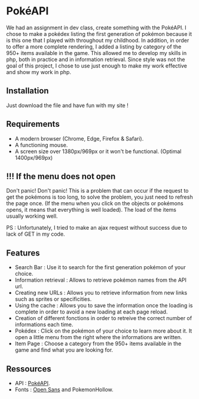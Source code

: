 # PokéAPI

We had an assignment in dev class, create something with the PokéAPI. I chose to make a pokédex listing the first generation of pokémon because it is this one that I played with throughout my childhood. In addition, in order to offer a more complete rendering, I added a listing by category of the 950+ items available in the game. This allowed me to develop my skills in php, both in practice and in information retrieval.
Since style was not the goal of this project, I chose to use just enough to make my work effective and show my work in php.

## Installation

Just download the file and have fun with my site ! 

## Requirements

* A modern browser (Chrome, Edge, Firefox & Safari).
* A functioning mouse.
* A screen size over 1380px/969px or it won't be functional. (Optimal 1400px/969px)

## !!! If the menu does not open 

Don't panic! Don't panic! This is a problem that can occur if the request to get the pokémons is too long, to solve the problem, you just need to refresh the page once. (If the menu when you click on the objects or pokémons opens, it means that everything is well loaded).
The load of the items usually working well.

PS : Unfortunately, I tried to make an ajax request without success due to lack of GET in my code.

## Features

* Search Bar : Use it to search for the first generation pokémon of your choice.
* Information retrieval : Allows to retrieve pokémon names from the API url.
* Creating new URLs : Allows you to retrieve information from new links such as sprites or specificities.
* Using the cache : Allows you to save the information once the loading is complete in order to avoid a new loading at each page reload.
* Creation of different fonctions in order to retreive the correct number of informations each time.
* Pokédex : Click on the pokémon of your choice to learn more about it. It open a little menu from the right where the informations are written. 
* Item Page : Choose a category from the 950+ items available in the game and find what you are looking for.

## Ressources

* API : [PokéAPI](https://pokeapi.co/).
* Fonts : [Open Sans](https://fonts.google.com/?selection.family=Open+Sans) and PokemonHollow.